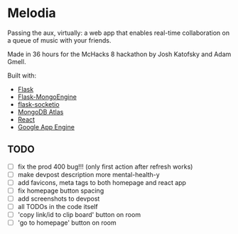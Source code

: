 # Melodia

Passing the aux, virtually: a web app that enables real-time collaboration on a queue of music with your friends.

Made in 36 hours for the McHacks 8 hackathon by Josh Katofsky and Adam Gmell.

Built with:

- [Flask](https://palletsprojects.com/p/flask/)
- [Flask-MongoEngine](http://docs.mongoengine.org/projects/flask-mongoengine/en/latest/)
- [flask-socketio](https://en.wikipedia.org/wiki/WebSocket)
- [MongoDB Atlas](https://www.mongodb.com/cloud/atlas)
- [React](https://reactjs.org/)
- [Google App Engine](https://cloud.google.com/appengine)

## TODO

- [ ] fix the prod 400 bug!!! (only first action after refresh works)
- [ ] make devpost description more mental-health-y
- [ ] add favicons, meta tags to both homepage and react app
- [ ] fix homepage button spacing
- [ ] add screenshots to devpost
- [ ] all TODOs in the code itself
- [ ] 'copy link/id to clip board' button on room
- [ ] 'go to homepage' button on room
